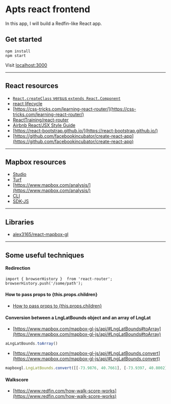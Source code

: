 # Apts react frontend

In this app, I will build a Redfin-like React app.

## Get started

```
npm install
npm start
```

Visit [localhost:3000](localhost:3000)

---

## React resources

- [`React.createClass` versus `extends React.Component`](https://toddmotto.com/react-create-class-versus-component/)
- [react lifecycle](http://qiita.com/kawachi/items/092bfc281f88e3a6e456)
- [https://css-tricks.com/learning-react-router/](https://css-tricks.com/learning-react-router/)
- [ReactTraining/react-router](https://github.com/ReactTraining/react-router/blob/master/docs/guides/Histories.md)
- [Airbnb React/JSX Style Guide](https://github.com/airbnb/javascript/tree/master/react)
- [https://react-bootstrap.github.io/](https://react-bootstrap.github.io/)
- [https://github.com/facebookincubator/create-react-app](https://github.com/facebookincubator/create-react-app)

---

## Mapbox resources

- [Studio](https://www.mapbox.com/studio/)
- [Turf](http://turfjs.org/)
- [https://www.mapbox.com/analysis/](https://www.mapbox.com/analysis/)
- [CLI](https://github.com/mapbox/mapbox-cli-py)
- [SDK-JS](https://github.com/mapbox/mapbox-sdk-js/)

---

## Libraries

- [alex3165/react-mapbox-gl](https://github.com/alex3165/react-mapbox-gl)


---

## Some useful techniques

#### Redirection

```
import { browserHistory }  from 'react-router';
browserHistory.push('/some/path');
```

#### How to pass props to {this.props.children}
- [How to pass props to {this.props.children}](http://stackoverflow.com/questions/32370994/how-to-pass-props-to-this-props-children)

#### Conversion between a LngLatBounds object and an array of LngLat
- [https://www.mapbox.com/mapbox-gl-js/api/#LngLatBounds#toArray](https://www.mapbox.com/mapbox-gl-js/api/#LngLatBounds#toArray)

```js
aLngLatBounds.toArray()
```

- [https://www.mapbox.com/mapbox-gl-js/api/#LngLatBounds.convert](https://www.mapbox.com/mapbox-gl-js/api/#LngLatBounds.convert)

```js
mapboxgl.LngLatBounds.convert([[-73.9876, 40.7661], [-73.9397, 40.8002]])
```

#### Walkscore

- [https://www.redfin.com/how-walk-score-works](https://www.redfin.com/how-walk-score-works)
